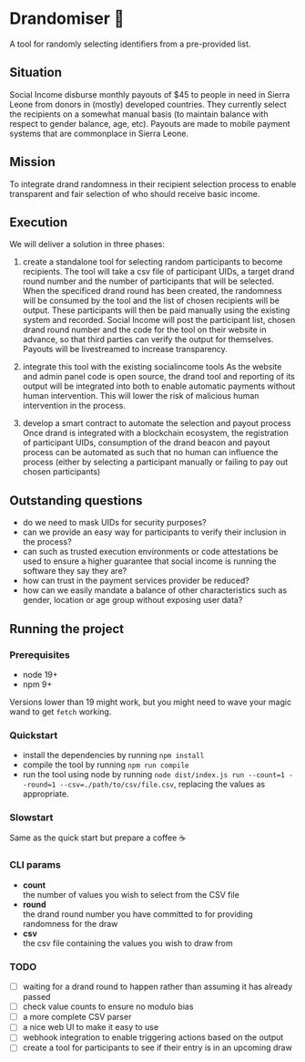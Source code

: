 # Drandomiser 🎲
A tool for randomly selecting identifiers from a pre-provided list.

## Situation

Social Income disburse monthly payouts of $45 to people in need in Sierra Leone from donors in (mostly) developed countries. They currently select the recipients on a somewhat manual basis (to maintain balance with respect to gender balance, age, etc). Payouts are made to mobile payment systems that are commonplace in Sierra Leone.

## Mission
To integrate drand randomness in their recipient selection process to enable transparent and fair selection of who should receive basic income.

## Execution
We will deliver a solution in three phases:

1. create a standalone tool for selecting random participants to become recipients.
   The tool will take a csv file of participant UIDs, a target drand round number and the number of participants that will be selected.
   When the specificed drand round has been created, the randomness will be consumed by the tool and the list of chosen recipients will be output.
   These participants will then be paid manually using the existing system and recorded.
   Social Income will post the participant list, chosen drand round number and the code for the tool on their website in advance, so that third parties can verify the output for themselves.
   Payouts will be livestreamed to increase transparency.

2. integrate this tool with the existing socialincome tools
   As the website and admin panel code is open source, the drand tool and reporting of its output will be integrated into both to enable automatic payments without human intervention. This will lower the risk of malicious human intervention in the process.

3. develop a smart contract to automate the selection and payout process
   Once drand is integrated with a blockchain ecosystem, the registration of participant UIDs, consumption of the drand beacon and payout process can be automated as such that no human can influence the process (either by selecting a participant manually or failing to pay out chosen participants)

## Outstanding questions
- do we need to mask UIDs for security purposes?
- can we provide an easy way for participants to verify their inclusion in the process?
- can such as trusted execution environments or code attestations be used to ensure a higher guarantee that social income is running the software they say they are?
- how can trust in the payment services provider be reduced?
- how can we easily mandate a balance of other characteristics such as gender, location or age group without exposing user data?

## Running the project

### Prerequisites
- node 19+
- npm 9+

Versions lower than 19 might work, but you might need to wave your magic wand to get `fetch` working.

### Quickstart
- install the dependencies by running `npm install`
- compile the tool by running `npm run compile`
- run the tool using node by running `node dist/index.js run --count=1 --round=1 --csv=./path/to/csv/file.csv`, replacing the values as appropriate.

### Slowstart
Same as the quick start but prepare a coffee ☕

### CLI params
- **count**  
the number of values you wish to select from the CSV file
- **round**  
the drand round number you have committed to for providing randomness for the draw
- **csv**  
the csv file containing the values you wish to draw from

### TODO
- [ ] waiting for a drand round to happen rather than assuming it has already passed
- [ ] check value counts to ensure no modulo bias
- [ ] a more complete CSV parser
- [ ] a nice web UI to make it easy to use
- [ ] webhook integration to enable triggering actions based on the output
- [ ] create a tool for participants to see if their entry is in an upcoming draw
